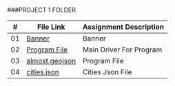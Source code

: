 ###PROJECT 1 FOLDER

|   #    | File Link       | Assignment Description          |
|------- |-------------------|-------------------------------|
| 01 |  [Banner](./Banner) |  Banner |
| 02 |  [Program File](./main.py) |  Main Driver For Program |
| 03 |  [almost.geojson](./almost.geojson) | Program File   |
| 04|  [cities.json](./cities_latlon_w_pop.json) | Cities Json File |
